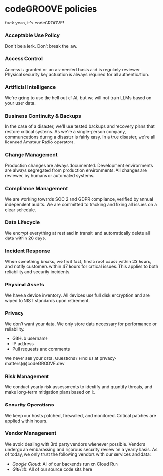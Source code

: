 # codeGROOVE policies

fuck yeah, it's codeGROOVE!

### Acceptable Use Policy

Don't be a jerk. Don't break the law.

### Access Control

Access is granted on an as-needed basis and is regularly reviewed. Physical security key actuation is always required for all authentication.

### Artificial Intelligence

We're going to use the hell out of AI, but we will not train LLMs based on your user data.

### Business Continuity & Backups

In the case of a disaster, we'll use tested backups and recovery plans that restore critical systems. As we're a single-person company,
communications during a disaster is fairly easy. In a true disaster, we're all licensed Amateur Radio operators.

### Change Management

Production changes are always documented. Development environments are always segregated from production environments. All changes are reviewed by humans or automated systems.

### Compliance Management

We are working towards SOC 2 and GDPR compliance, verified by annual independent audits. We are committed to tracking and fixing all issues  on a clear schedule.

### Data Lifecycle

We encrypt everything at rest and in transit, and automatically delete all data within 28 days.

### Incident Response

When something breaks, we fix it fast, find a root cause within 23 hours, and notify customers within 47 hours for critical issues. This applies to both reliability and security incidents.

### Physical Assets

We have a device inventory. All devices use full disk encryption and are wiped to NIST standards upon retirement.

### Privacy

We don't want your data. We only store data necessary for performance or reliability:

- GitHub username
- IP address
- Pull requests and comments

We never sell your data. Questions? Find us at privacy-matters(@)codeGROOVE.dev

### Risk Management

We conduct yearly risk assessments to identify and quantify threats, and make long-term mitigation plans based on it.

### Security Operations

We keep our hosts patched, firewalled, and monitored. Critical patches are applied within hours.

### Vendor Management

We avoid dealing with 3rd party vendors whenever possible. Vendors undergo an embarassing and rigorous security review on a yearly basis. As of today, we only trust the following vendors with our services and data:

- *Google Cloud*: All of our backends run on Cloud Run
- *GitHub*: All of our source code sits here
